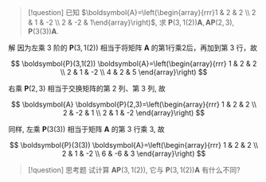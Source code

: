 > [!question] 
> 已知 $\boldsymbol{A}=\left(\begin{array}{rrr}1 & 2 & 2 \\ 2 & 1 & -2 \\ 2 & -2 & 1\end{array}\right)$, 求 $\boldsymbol{P}(3,1(2)) \boldsymbol{A}, \boldsymbol{A} \boldsymbol{P}(2,3), \boldsymbol{P}(3(3)) \boldsymbol{A}$.

解 
因为左乘 3 阶的 $\boldsymbol{P}(3,1(2))$ 相当于将矩阵 $\boldsymbol{A}$ 的第1行乘2后，再加到第 3 行，故

$$
\boldsymbol{P}(3,1(2)) \boldsymbol{A}=\left(\begin{array}{rrr}
1 & 2 & 2 \\
2 & 1 & -2 \\
4 & 2 & 5
\end{array}\right)
$$

右乘 $\boldsymbol{P}(2,3)$ 相当于交换矩阵的第 2 列、第 3 列, 故

$$
\boldsymbol{A} \boldsymbol{P}(2,3)=\left(\begin{array}{rrr}
1 & 2 & 2 \\
2 & -2 & 1 \\
2 & 1 & -2
\end{array}\right)
$$

同样, 左乘 $\boldsymbol{P}(3(3))$ 相当于矩阵 $\boldsymbol{A}$ 的第 3 行乘 3, 故

$$
\boldsymbol{P}(3(3)) \boldsymbol{A}=\left(\begin{array}{rrr}
1 & 2 & 2 \\
2 & 1 & -2 \\
6 & -6 & 3
\end{array}\right)
$$

> [!question] 思考题
> 试计算 $\boldsymbol{A} \boldsymbol{P}(3,1(2))$, 它与 $\boldsymbol{P}(3,1(2)) \boldsymbol{A}$ 有什么不同?
